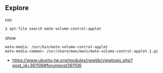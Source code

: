 
## Explore

run

```sh
$ apt-file search mate-volume-control-applet
```

show

```
mate-media: /usr/bin/mate-volume-control-applet
mate-media-common: /usr/share/man/man1/mate-volume-control-applet.1.gz
```

* https://www.ubuntu-tw.org/modules/newbb/viewtopic.php?post_id=361106#forumpost361106
